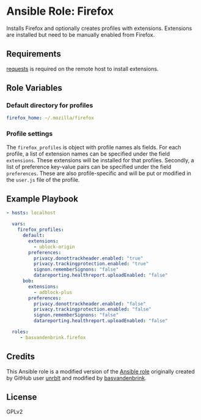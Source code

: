 # Ansible Role: Firefox

Installs Firefox and optionally creates profiles with extensions.
Extensions are installed but need to be manually enabled from Firefox.

## Requirements

[requests][0] is required on the remote host to install extensions.

## Role Variables

### Default directory for profiles

```yaml
firefox_home: ~/.mozilla/firefox
```

### Profile settings

The `firefox_profiles` is object with profile names als fields. For each profile, a list of extension names can be specified under the field `extensions`. These extensions will be installed for that profiles. Secondly, a list of preference key-value pairs can be specified under the field `preferences`. These are also profile-specific and will be put or modified in the `user.js` file of the profile.

## Example Playbook

```yaml
- hosts: localhost

  vars:
    firefox_profiles:
      default:
        extensions:
          - ublock-origin
        preferences:
          privacy.donottrackheader.enabled: "true"
          privacy.trackingprotection.enabled: "true"
          signon.rememberSignons: "false"
          datareporting.healthreport.uploadEnabled: "false"
      bob:
        extensions:
          - adblock-plus
        preferences:
          privacy.donottrackheader.enabled: "false"
          privacy.trackingprotection.enabled: "false"
          signon.rememberSignons: "false"
          datareporting.healthreport.uploadEnabled: "false"

  roles:
     - basvandenbrink.firefox
```

## Credits

This Ansible role is a modified version of the [Ansible role](https://github.com/basvandenbrink/ansible-firefox) originally created by GitHub user [unrblt](https://github.com/unrblt) and modified by [basvandenbrink](https://github.com/basvandenbrink).

## License

GPLv2

[0]: http://docs.python-requests.org/en/master "requests"
